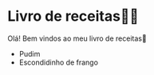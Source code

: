 # Livro de receitas:woman_cook:

Olá! Bem vindos ao meu livro de receitas:wave:

- Pudim
- Escondidinho de frango
